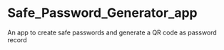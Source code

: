 # Safe_Password_Generator_app
An app to create safe passwords and generate a QR code as password record
